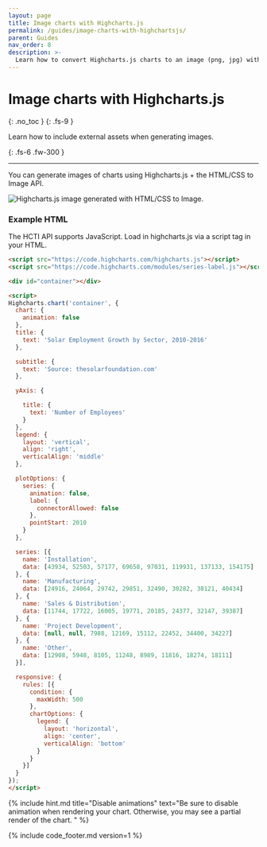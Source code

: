 ```yaml
---
layout: page
title: Image charts with Highcharts.js
permalink: /guides/image-charts-with-highchartsjs/
parent: Guides
nav_order: 8
description: >-
  Learn how to convert Highcharts.js charts to an image (png, jpg) with HTML/CSS to Image.
---
```

# Image charts with Highcharts.js
{: .no_toc }
{: .fs-9 }

Learn how to include external assets when generating images.

{: .fs-6 .fw-300 }

<hr>

You can generate images of charts using Highcharts.js + the HTML/CSS to Image API.

<img
  alt="Highcharts.js image generated with HTML/CSS to Image."
  loading="lazy"
  ix-path="/assets/images/chart.jpeg"
  sizes="400px"
  ix-params='{
    "w": 400,
    "format": "auto"
  }'>


### Example HTML

The HCTI API supports JavaScript. Load in highcharts.js via a script tag in your HTML.

```html
<script src="https://code.highcharts.com/highcharts.js"></script>
<script src="https://code.highcharts.com/modules/series-label.js"></script>

<div id="container"></div>

<script>  
Highcharts.chart('container', {
  chart: {
    animation: false
  },
  title: {
    text: 'Solar Employment Growth by Sector, 2010-2016'
  },

  subtitle: {
    text: 'Source: thesolarfoundation.com'
  },

  yAxis: {

    title: {
      text: 'Number of Employees'
    }
  },
  legend: {
    layout: 'vertical',
    align: 'right',
    verticalAlign: 'middle'
  },

  plotOptions: {
    series: {
      animation: false,
      label: {
        connectorAllowed: false
      },
      pointStart: 2010
    }
  },

  series: [{
    name: 'Installation',
    data: [43934, 52503, 57177, 69658, 97031, 119931, 137133, 154175]
  }, {
    name: 'Manufacturing',
    data: [24916, 24064, 29742, 29851, 32490, 30282, 38121, 40434]
  }, {
    name: 'Sales & Distribution',
    data: [11744, 17722, 16005, 19771, 20185, 24377, 32147, 39387]
  }, {
    name: 'Project Development',
    data: [null, null, 7988, 12169, 15112, 22452, 34400, 34227]
  }, {
    name: 'Other',
    data: [12908, 5948, 8105, 11248, 8989, 11816, 18274, 18111]
  }],

  responsive: {
    rules: [{
      condition: {
        maxWidth: 500
      },
      chartOptions: {
        legend: {
          layout: 'horizontal',
          align: 'center',
          verticalAlign: 'bottom'
        }
      }
    }]
  }
});
</script>
```

{% include hint.md title="Disable animations" text="Be sure to disable animation when rendering your chart. Otherwise, you may see a partial render of the chart. " %}

{% include code_footer.md version=1 %}
